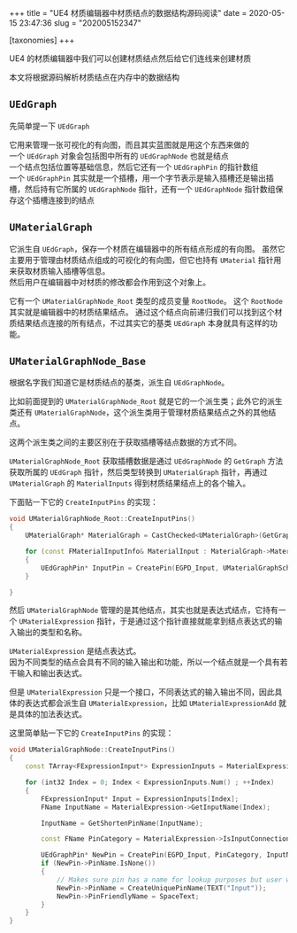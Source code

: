 +++
title = "UE4 材质编辑器中材质结点的数据结构源码阅读"
date = 2020-05-15 23:47:36
slug = "202005152347"

[taxonomies]
+++

UE4 的材质编辑器中我们可以创建材质结点然后给它们连线来创建材质

本文将根据源码解析材质结点在内存中的数据结构

<!-- more -->

## `UEdGraph`

先简单提一下 `UEdGraph`

它用来管理一张可视化的有向图，而且其实蓝图就是用这个东西来做的<br>
一个 `UEdGraph` 对象会包括图中所有的 `UEdGraphNode` 也就是结点<br>
一个结点包括位置等基础信息，然后它还有一个 `UEdGraphPin` 的指针数组<br>
一个 `UEdGraphPin` 其实就是一个插槽，用一个字节表示是输入插槽还是输出插槽，然后持有它所属的 `UEdGraphNode` 指针，还有一个 `UEdGraphNode` 指针数组保存这个插槽连接到的结点

## `UMaterialGraph`

它派生自 `UEdGraph`，保存一个材质在编辑器中的所有结点形成的有向图。
虽然它主要用于管理由材质结点组成的可视化的有向图，但它也持有 `UMaterial` 指针用来获取材质输入插槽等信息。<br>
然后用户在编辑器中对材质的修改都会作用到这个对象上。

它有一个 `UMaterialGraphNode_Root` 类型的成员变量 `RootNode`。
这个 `RootNode` 其实就是编辑器中的材质结果结点。
通过这个结点向前递归我们可以找到这个材质结果结点连接的所有结点，不过其实它的基类 `UEdGraph` 本身就具有这样的功能。

## `UMaterialGraphNode_Base`

根据名字我们知道它是材质结点的基类，派生自 `UEdGraphNode`。

比如前面提到的 `UMaterialGraphNode_Root` 就是它的一个派生类；此外它的派生类还有 `UMaterialGraphNode`，这个派生类用于管理材质结果结点之外的其他结点。

这两个派生类之间的主要区别在于获取插槽等结点数据的方式不同。

`UMaterialGraphNode_Root` 获取插槽数据是通过 `UEdGraphNode` 的 `GetGraph` 方法获取所属的 `UEdGraph` 指针，然后类型转换到 `UMaterialGraph` 指针，再通过 `UMaterialGraph` 的 `MaterialInputs` 得到材质结果结点上的各个输入。

下面贴一下它的 `CreateInputPins` 的实现：

```cpp
void UMaterialGraphNode_Root::CreateInputPins()
{
    UMaterialGraph* MaterialGraph = CastChecked<UMaterialGraph>(GetGraph());

    for (const FMaterialInputInfo& MaterialInput : MaterialGraph->MaterialInputs)
    {
        UEdGraphPin* InputPin = CreatePin(EGPD_Input, UMaterialGraphSchema::PC_MaterialInput, *FString::Printf(TEXT("%d"), (int32)MaterialInput.GetProperty()), *MaterialInput.GetName().ToString());
    }

}
```

然后 `UMaterialGraphNode` 管理的是其他结点，其实也就是表达式结点，它持有一个 `UMaterialExpression` 指针，于是通过这个指针直接就能拿到结点表达式的输入输出的类型和名称。

`UMaterialExpression` 是结点表达式。<br>
因为不同类型的结点会具有不同的输入输出和功能，所以一个结点就是一个具有若干输入和输出表达式。

但是 `UMaterialExpression` 只是一个接口，不同表达式的输入输出不同，因此具体的表达式都会派生自 `UMaterialExpression`，比如 `UMaterialExpressionAdd` 就是具体的加法表达式。

这里简单贴一下它的 `CreateInputPins` 的实现：

```cpp
void UMaterialGraphNode::CreateInputPins()
{
    const TArray<FExpressionInput*> ExpressionInputs = MaterialExpression->GetInputs();

    for (int32 Index = 0; Index < ExpressionInputs.Num() ; ++Index)
    {
        FExpressionInput* Input = ExpressionInputs[Index];
        FName InputName = MaterialExpression->GetInputName(Index);

        InputName = GetShortenPinName(InputName);

        const FName PinCategory = MaterialExpression->IsInputConnectionRequired(Index) ? UMaterialGraphSchema::PC_Required : UMaterialGraphSchema::PC_Optional;

        UEdGraphPin* NewPin = CreatePin(EGPD_Input, PinCategory, InputName);
        if (NewPin->PinName.IsNone())
        {
            // Makes sure pin has a name for lookup purposes but user will never see it
            NewPin->PinName = CreateUniquePinName(TEXT("Input"));
            NewPin->PinFriendlyName = SpaceText;
        }
    }
}
```
